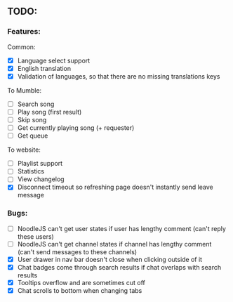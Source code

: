 ## TODO:

### Features:

Common:

- [x] Language select support
- [x] English translation
- [x] Validation of languages, so that there are no missing translations keys

To Mumble:

- [ ] Search song
- [ ] Play song (first result)
- [ ] Skip song
- [ ] Get currently playing song (+ requester)
- [ ] Get queue

To website:

- [ ] Playlist support
- [ ] Statistics
- [ ] View changelog
- [x] Disconnect timeout so refreshing page doesn't instantly send leave message

### Bugs:

- [ ] NoodleJS can't get user states if user has lengthy comment (can't reply these users)
- [ ] NoodleJS can't get channel states if channel has lengthy comment (can't send messages to these channels)
- [x] User drawer in nav bar doesn't close when clicking outside of it
- [x] Chat badges come through search results if chat overlaps with search results
- [x] Tooltips overflow and are sometimes cut off
- [x] Chat scrolls to bottom when changing tabs

